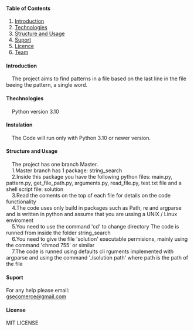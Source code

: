 #### Table of Contents
 1. [Introduction](#introduction)
 2. [Technologies](#technologies)
 3. [Structure and Usage](#structure-and-usage)
 4. [Suport](#suport)
 5. [Licence](#licence)
 6. [Team](#Team)


  


  #### Introduction

&nbsp;&nbsp;&nbsp;&nbsp;The project aims to find patterns in a file based on the last line in the file beeing the pattern, a single word.<br />


 #### Thechnologies

&nbsp;&nbsp;&nbsp;&nbsp;Python  version 3.10

#### Instalation
 
 &nbsp;&nbsp;&nbsp;&nbsp;The Code will run only with Python 3.10 or newer version.<br />


#### Structure and Usage
 
&nbsp;&nbsp;&nbsp;&nbsp;The project has one branch Master.<br />
&nbsp;&nbsp;&nbsp;&nbsp;1.Master branch has 1 package: string_search<br /> 
&nbsp;&nbsp;&nbsp;&nbsp;2.Inside this package you have the following python files: main.py, pattern.py, get_file_path.py, arguments.py, read_file.py, test.txt file and a  shell script file: solution <br /> 
&nbsp;&nbsp;&nbsp;&nbsp;3.Read the coments on the top of each file for details on the code functionality <br /> 
&nbsp;&nbsp;&nbsp;&nbsp;4.The code uses only build in packages such as Path, re and argparse and is written in python and assume that you are ussing a UNIX / Linux enviroment <br /> 
&nbsp;&nbsp;&nbsp;&nbsp;5.You need to use the command 'cd' to change directory The code is runned from inside the folder string_search <br /> 
&nbsp;&nbsp;&nbsp;&nbsp;6.You need to give the file 'solution' executable permisions, mainly using the command 'chmod 755' or similar<br /> 
&nbsp;&nbsp;&nbsp;&nbsp;7.The code is runned using defaults cli rguments implemented with argparse and using the command './solution path'  where path is the path of the file<br /> 


           
 
 
#### Suport 

   For any help please email:<br />
      gsecomerce@gmail.com

#### License
 
   MIT LICENSE




                            
